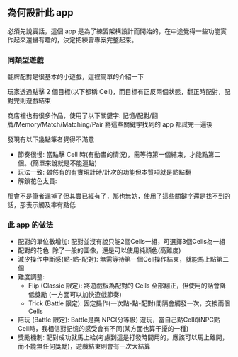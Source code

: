 ## 為何設計此 app
必須先說實話，這個 app 是為了練習架構設計而開始的，在中途覺得一些功能實作起來還蠻有趣的，決定把練習專案完整起來。

### 同類型遊戲
翻牌配對是很基本的小遊戲，這裡簡單的介紹一下

玩家透過點擊 2 個目標(以下都稱 Cell)，而目標有正反兩個狀態，翻正時配對，配對完則遊戲結束

商店裡也有很多作品，使用了以下關鍵字: 記憶/配對/翻牌/Memory/Match/Matching/Pair
將這些關鍵字找到的 app 都試完一遍後

發現有以下幾點筆者覺得不滿意
- 節奏很慢: 當點擊 Cell 時(有動畫的情況)，需等待第一個結束，才能點第二個。(簡單來說就是不能連點)
- 玩法一致: 雖然有的有實現計時/計次的功能但本質項就是點點翻
- 解鎖花色太貴: 

那會不是筆者漏掉了但其實已經有了，那也無妨，使用了這些關鍵字還是找不到的話，那表示觸及率有點低

### 此 app 的做法
- 配對的單位數增加: 配對並沒有說只能2個Cells一組，可選擇3個Cells為一組
- 配對的花色: 除了一般的圖像，還是可以使用純顏色(高難度)
- 減少操作中斷感(點-點-配對): 無需等待第一個Cell操作結束，就能馬上點第二個
- 難度調整: 
  - Flip (Classic 限定): 將遊戲板為配對的 Cells 全部翻正，但使用的話會降低獎勵 (一方面可以加快遊戲節奏)
  - Trick (Battle 限定): 固定操作(一次點-點-配對)間隔會觸發一次，交換兩個 Cells 
- 陪玩 (Battle 限定): Battle是與 NPC(分等級) 遊玩，當自己點Cell跟NPC點Cell時，我相信對記憶的感受會有不同(某方面也算干擾的一種)
- 獎勵機制: 配對成功就馬上給(考慮到這是打發時間用的，應該可以馬上離開，而不能無任何獎勵)，遊戲結束則會有一次大結算
